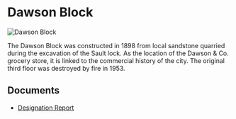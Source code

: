 # Dawson Block

![Dawson Block](images/dawson-block.jpg)

The Dawson Block was constructed in 1898 from local sandstone quarried during the excavation of the Sault lock. As the location of the Dawson & Co. grocery store, it is linked to the commercial history of the city. The original third floor was destroyed by fire in 1953.

## Documents

-   [Designation Report](documents/dawson-block-designation.pdf)
